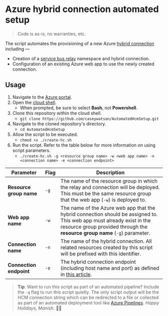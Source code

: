 # Azure hybrid connection automated setup

> Code is as-is, no warranties, etc.

The script automates the provisioning of a new Azure [hybrid connection](https://docs.microsoft.com/en-us/azure/app-service/app-service-hybrid-connections) including —

* Creation of a [service bus relay](https://docs.microsoft.com/en-us/azure/azure-relay/relay-what-is-it) namespace and hybrid connection.
* Configuration of an existing Azure web app to use the newly created connection.

## Usage

1. Navigate to the [Azure portal](https://portal.azure.com).
2. Open the [cloud shell](https://docs.microsoft.com/en-us/azure/cloud-shell/quickstart).
      * When prompted, be sure to select __Bash__, not __Powershell__.
3. Clone this repository within the cloud shell.
      * `git clone https://github.com/caseywatson/AutomatedHcmSetup.git`
4. Navigate to the cloned repository's directory.
      * `cd AutomatedHcmSetup`
5. Allow the script to be executed.
      * `chmod +x ./create-hc.sh`
6. Run the script. Refer to the table below for more information on using script parameters. 
      * `./create-hc.sh -g <resource group name> -w <web app name> -n <connection name> -e <connection endpoint>`
      
| Parameter | Flag | Description |
| --------- | ---- | ----------- |
| __Resource group name__ | `-g` | The name of the resource group in which the relay and connection will be deployed. This must be the same resource group that the web app (`-w`) is deployed to. |
| __Web app name__ | `-w` | The name of the Azure web app that the hybrid connection should be assigned to. This web app must already exist in the resource group provided through the __resource group name__ (`-g`) parameter. |
| __Connection name__ | `-n` | The name of the hybrid connection. All related resources created by this script will be prefixed with this identifier. |
| __Connection endpoint__ | `-e` | The hybrid connection endpoint (including host name and port) as defined in [this article](https://docs.microsoft.com/en-us/azure/app-service/app-service-hybrid-connections#how-it-works). |

> __Tip__: Want to run this script as part of an automated pipeline? Include the `-q` flag to run this script quietly. The only script output will be the HCM connection string which can be redirected to a file or collected as part of an automated deployment tool like [Azure Pipelines](https://azure.microsoft.com/en-us/services/devops/pipelines/). _Happy Holidays, Manish._ 🎁😉





